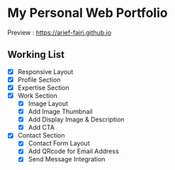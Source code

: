 # My Personal Web Portfolio

Preview : https://arief-fajri.github.io

## Working List

- [x] Responsive Layout
- [X] Profile Section
- [x] Expertise Section
- [x] Work Section
    - [x] Image Layout
    - [x] Add Image Thumbnail
    - [x] Add Display Image & Description
    - [x] Add CTA
- [x] Contact Section
    - [x] Contact Form Layout
    - [x] Add QRcode for Email Address
    - [x] Send Message Integration